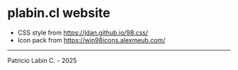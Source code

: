# plabin.cl website

- CSS style from https://jdan.github.io/98.css/
- Icon pack from https://win98icons.alexmeub.com/

<hr>
Patricio Labin C. - 2025